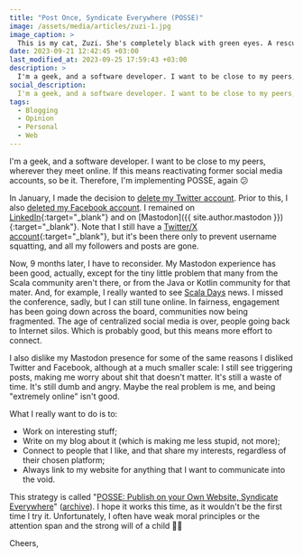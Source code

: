 ```yaml
---
title: "Post Once, Syndicate Everywhere (POSSE)"
image: /assets/media/articles/zuzi-1.jpg
image_caption: >
  This is my cat, Zuzi. She's completely black with green eyes. A rescued girl. My sweetheart.
date: 2023-09-21 12:42:45 +03:00
last_modified_at: 2023-09-25 17:59:43 +03:00
description: >
  I'm a geek, and a software developer. I want to be close to my peers, wherever they meet online. If this means reactivating former social media accounts, so be it. Therefore, I'm implementing POSSE, again 😕
social_description:
  I'm a geek, and a software developer. I want to be close to my peers, wherever they meet online. So, I'm implementing POSSE, again 😕
tags:
  - Blogging
  - Opinion
  - Personal
  - Web
---
```


<p class="intro" markdown=1>
  I'm a geek, and a software developer. I want to be close to my peers, wherever they meet online. If this means reactivating former social media accounts, so be it. Therefore, I'm implementing POSSE, again 😕
</p>

In January, I made the decision to [delete my Twitter account](./2023-01-15-delete-twitter.md). Prior to this, I also [deleted my Facebook account](./2022-09-12-delete-facebook.md). I remained on [LinkedIn](https://www.linkedin.com/in/alexelcu/){:target="_blank"} and on [Mastodon]({{ site.author.mastodon }}){:target="_blank"}. Note that I still have a [Twitter/X account](https://twitter.com/alexelcu){:target="_blank"}, but it's been there only to prevent username squatting, and all my followers and posts are gone.

Now, 9 months later, I have to reconsider. My Mastodon experience has been good, actually, except for the tiny little problem that many from the Scala community aren't there, or from the Java or Kotlin community for that mater. And, for example, I really wanted to see [Scala Days](https://twitter.com/scaladays) news. I missed the conference, sadly, but I can still tune online. In fairness, engagement has been going down across the board, communities now being fragmented. The age of centralized social media is over, people going back to Internet silos. Which is probably good, but this means more effort to connect.

I also dislike my Mastodon presence for some of the same reasons I disliked Twitter and Facebook, although at a much smaller scale: I still see triggering posts, making me worry about shit that doesn't matter. It's still a waste of time. It's still dumb and angry. Maybe the real problem is me, and being "extremely online" isn't good.

What I really want to do is to:

- Work on interesting stuff;
- Write on my blog about it (which is making me less stupid, not more);
- Connect to people that I like, and that share my interests, regardless of their chosen platform;
- Always link to my website for anything that I want to communicate into the void.

This strategy is called "[POSSE: Publish on your Own Website, Syndicate Everywhere](https://indieweb.org/POSSE)" ([archive](https://web.archive.org/web/20230914181257/https://indieweb.org/POSSE)). I hope it works this time, as it wouldn't be the first time I try it. Unfortunately, I often have weak moral principles or the attention span and the strong will of a child 🤷‍♂️

Cheers,
